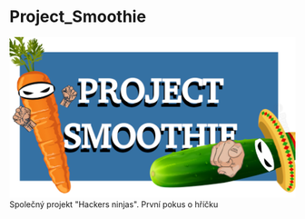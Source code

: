 # Project_Smoothie
<img src="https://github.com/Jakewh/Project_Smoothie/blob/e155d17885150ccdeaf907f6ec289e34141ccce8/project_smoothie.png">
Společný projekt "Hackers ninjas". První pokus o hříčku
